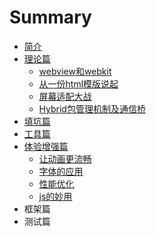 # Summary

* [简介](README.md)
* [理论篇](zhishichapter_md.md)
   * [webview和webkit](webviewhe_webkit.md)
   * [从一份html模版说起](li_jie_viewport.md)
   * [屏幕适配大战](wu_li_xiang_su_he_luo_ji_xiang_su.md)
   * [Hybrid包管理机制及通信桥](hybridbao_guan_li_ji_zhi_ji_tong_xin_qiao.md)
* [填坑篇](tian_keng_pian.md)
* [工具篇](gong_ju_pian.md)
* [体验增强篇](ti_yan_zeng_qiang_pian.md)
   * [让动画更流畅](rang_dong_hua_geng_liu_chang.md)
   * [字体的应用](zi_ti_de_ying_yong.md)
   * [性能优化](xing_neng_you_hua.md)
   * [js的妙用](jsde_miao_yong.md)
* 框架篇
* 测试篇

